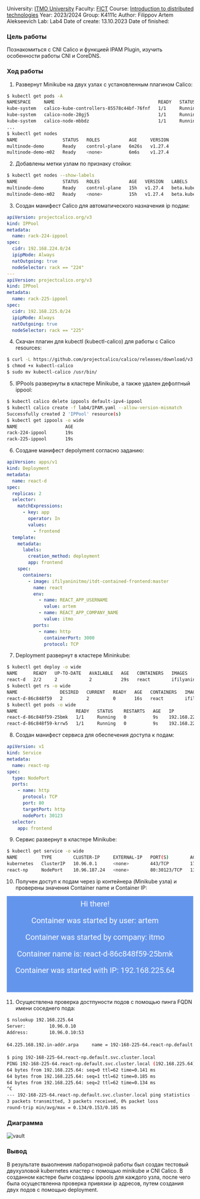 University: [ITMO University](https://itmo.ru/ru/)
Faculty: [FICT](https://fict.itmo.ru)
Course: [Introduction to distributed technologies](https://github.com/itmo-ict-faculty/introduction-to-distributed-technologies)
Year: 2023/2024
Group: K4111c
Author: Filippov Artem Alekseevich
Lab: Lab4
Date of create: 13.10.2023
Date of finished:

### Цель работы

Познакомиться с CNI Calico и функцией IPAM Plugin, изучить особенности работы CNI и CoreDNS.

### Ход работы

1. Развернут Minikube на двух узлах с установленным плагином Calico:

```bash
$ kubectl get pods -A
NAMESPACE     NAME                                       READY   STATUS    RESTARTS        AGE
kube-system   calico-kube-controllers-85578c44bf-76fnf   1/1     Running   1 (5m43s ago)   5m59s
kube-system   calico-node-28gj5                          1/1     Running   0               5m55s
kube-system   calico-node-mbbdz                          1/1     Running   0               5m59s
...
$ kubectl get nodes
NAME                 STATUS   ROLES           AGE     VERSION
multinode-demo       Ready    control-plane   6m26s   v1.27.4
multinode-demo-m02   Ready    <none>          6m6s    v1.27.4
```

2. Добавлены метки узлам по признаку стойки:

```bash
$ kubectl get nodes --show-labels
NAME                 STATUS   ROLES           AGE   VERSION   LABELS
multinode-demo       Ready    control-plane   15h   v1.27.4   beta.kubernetes.io/arch=amd64...,rack=225
multinode-demo-m02   Ready    <none>          15h   v1.27.4   beta.kubernetes.io/arch=amd64...,rack=224
```

3. Создан манифест Calico для автоматического назначения ip подам:

```yaml
apiVersion: projectcalico.org/v3
kind: IPPool
metadata:
  name: rack-224-ippool
spec:
  cidr: 192.168.224.0/24
  ipipMode: Always
  natOutgoing: true
  nodeSelector: rack == "224"
---
apiVersion: projectcalico.org/v3
kind: IPPool
metadata:
  name: rack-225-ippool
spec:
  cidr: 192.168.225.0/24
  ipipMode: Always
  natOutgoing: true
  nodeSelector: rack == "225"
```

4. Скачан плагин для kubectl (kubectl-calico) для работы с Calico resources:

```bash
$ curl -L https://github.com/projectcalico/calico/releases/download/v3.26.3/calicoctl-linux-amd64 -o kubectl-calico
$ chmod +x kubectl-calico
$ sudo mv kubectl-calico /usr/bin/
```

5. IPPools развернуты в кластере Minikube, а также удален дефолтный ippool:

```bash
$ kubectl calico delete ippools default-ipv4-ippool
$ kubectl calico create -f lab4/IPAM.yaml --allow-version-mismatch
Successfully created 2 'IPPool' resource(s)
$ kubectl get ippools -o wide
NAME                  AGE
rack-224-ippool       19s
rack-225-ippool       19s
```

6. Создане манифест depolyment согласно заданию:

```yaml
apiVersion: apps/v1
kind: Deployment
metadata:
  name: react-d
spec:
  replicas: 2
  selector:
    matchExpressions:
      - key: app
        operator: In
        values:
          - frontend
  template:
    metadata:
      labels:
        creation_method: deployment
        app: frontend
    spec:
      containers:
        - image: ifilyaninitmo/itdt-contained-frontend:master
          name: react
          env:
            - name: REACT_APP_USERNAME
              value: artem
            - name: REACT_APP_COMPANY_NAME
              value: itmo
          ports:
            - name: http
              containerPort: 3000
              protocol: TCP
```

7. Deployment развернут в кластере Mininkube:

```bash
$ kubectl get deploy -o wide
NAME      READY   UP-TO-DATE   AVAILABLE   AGE   CONTAINERS   IMAGES                                         SELECTOR
react-d   2/2     2            2           29s   react        ifilyaninitmo/itdt-contained-frontend:master   app in (frontend)
$ kubectl get rs -o wide
NAME                DESIRED   CURRENT   READY   AGE   CONTAINERS   IMAGES                                         SELECTOR
react-d-86c848f59   2         2         0       16s   react        ifilyaninitmo/itdt-contained-frontend:master   app in (frontend),pod-template-hash=86c848f59
$ kubectl get pods -o wide
NAME                      READY   STATUS    RESTARTS   AGE   IP                NODE                 NOMINATED NODE   READINESS GATES
react-d-86c848f59-25bmk   1/1     Running   0          9s    192.168.225.64    multinode-demo       <none>           <none>
react-d-86c848f59-krrw5   1/1     Running   0          9s    192.168.224.196   multinode-demo-m02   <none>           <none>
```

8. Создан манифест сервиса для обеспечения доступа к подам:

```yaml
apiVersion: v1
kind: Service
metadata:
  name: react-np
spec:
  type: NodePort
  ports:
    - name: http
      protocol: TCP
      port: 80
      targetPort: http
      nodePort: 30123
  selector:
    app: frontend
```

9. Сервис развернут в кластере Minikube:

```bash
$ kubectl get service -o wide
NAME         TYPE        CLUSTER-IP     EXTERNAL-IP   PORT(S)        AGE   SELECTOR
kubernetes   ClusterIP   10.96.0.1      <none>        443/TCP        17h   <none>
react-np     NodePort    10.96.187.24   <none>        80:30123/TCP   13s   app=frontend
```

10. Получен доступ к подам через ip контейнера (Minikube узла) и проверены значения Container name и Container IP:

![vault](../lab4/images/1.png)

11. Осуществлена проверка достпуности подов с помощью пинга FQDN имени соседнего пода:

```bash
$ nslookup 192.168.225.64
Server:         10.96.0.10
Address:        10.96.0.10:53

64.225.168.192.in-addr.arpa     name = 192-168-225-64.react-np.default.svc.cluster.local

$ ping 192-168-225-64.react-np.default.svc.cluster.local
PING 192-168-225-64.react-np.default.svc.cluster.local (192.168.225.64): 56 data bytes
64 bytes from 192.168.225.64: seq=0 ttl=62 time=0.141 ms
64 bytes from 192.168.225.64: seq=1 ttl=62 time=0.185 ms
64 bytes from 192.168.225.64: seq=2 ttl=62 time=0.134 ms
^C
--- 192-168-225-64.react-np.default.svc.cluster.local ping statistics ---
3 packets transmitted, 3 packets received, 0% packet loss
round-trip min/avg/max = 0.134/0.153/0.185 ms
```

### Диаграмма

![vault](../lab4/images/2.png)

### Вывод

В результате выаолнения лаборатнорной работы был создан тестовый двухузловой kubernetes кластер с помощью minikube и CNI Calico. В созданном кастере были созданы ippools для каждого узла, после чего была осуществленна проверка привязки ip адресов, путем создания двух подов с помощью deployment.
